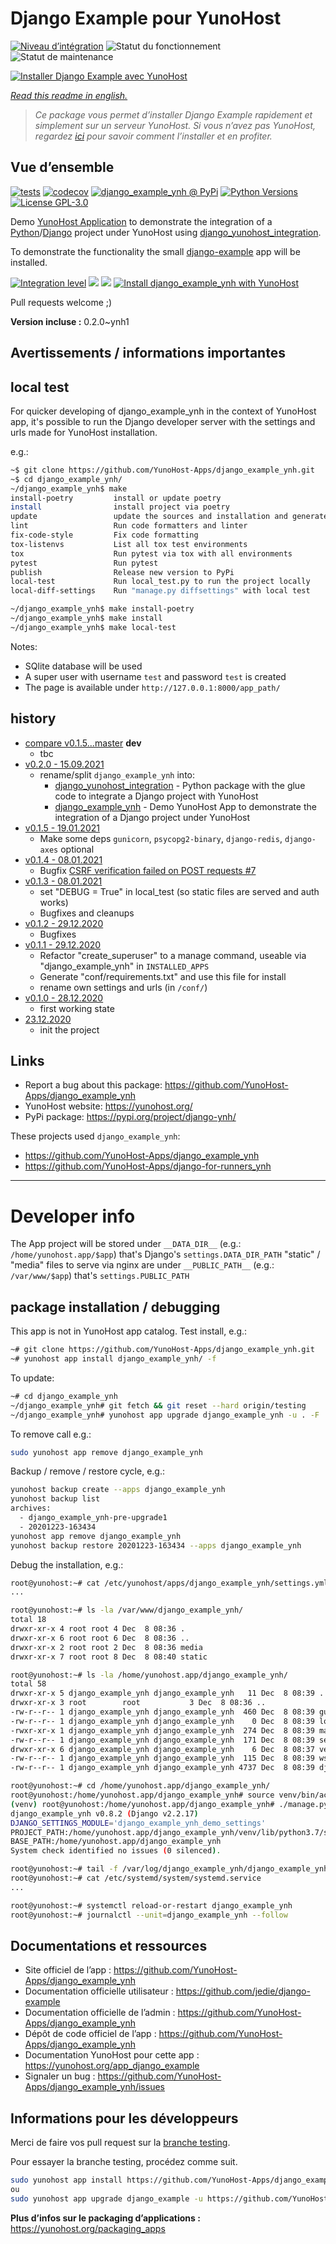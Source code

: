 <!--
N.B.: This README was automatically generated by https://github.com/YunoHost/apps/tree/master/tools/README-generator
It shall NOT be edited by hand.
-->

# Django Example pour YunoHost

[![Niveau d’intégration](https://dash.yunohost.org/integration/django_example.svg)](https://dash.yunohost.org/appci/app/django_example) ![Statut du fonctionnement](https://ci-apps.yunohost.org/ci/badges/django_example.status.svg) ![Statut de maintenance](https://ci-apps.yunohost.org/ci/badges/django_example.maintain.svg)

[![Installer Django Example avec YunoHost](https://install-app.yunohost.org/install-with-yunohost.svg)](https://install-app.yunohost.org/?app=django_example)

*[Read this readme in english.](./README.md)*

> *Ce package vous permet d’installer Django Example rapidement et simplement sur un serveur YunoHost.
Si vous n’avez pas YunoHost, regardez [ici](https://yunohost.org/#/install) pour savoir comment l’installer et en profiter.*

## Vue d’ensemble

[![tests](https://github.com/YunoHost-Apps/django_example_ynh/actions/workflows/tests.yml/badge.svg?branch=main)](https://github.com/YunoHost-Apps/django_example_ynh/actions/workflows/tests.yml)
[![codecov](https://codecov.io/github/jedie/django_example_ynh/branch/main/graph/badge.svg)](https://codecov.io/github/jedie/django_example_ynh)
[![django_example_ynh @ PyPi](https://img.shields.io/pypi/v/django_example_ynh?label=django_example_ynh%20%40%20PyPi)](https://pypi.org/project/django_example_ynh/)
[![Python Versions](https://img.shields.io/pypi/pyversions/django_example_ynh)](https://github.com/YunoHost-Apps/django_example_ynh/blob/main/pyproject.toml)
[![License GPL-3.0](https://img.shields.io/pypi/l/django_example_ynh)](https://github.com/YunoHost-Apps/django_example_ynh/blob/main/LICENSE)

Demo [YunoHost Application](https://install-app.yunohost.org/?app=django_example_ynh) to demonstrate the integration of a [Python](https://www.python.org/)/[Django](https://www.djangoproject.com/) project under YunoHost using [django_yunohost_integration](https://github.com/YunoHost-Apps/django_yunohost_integration).

To demonstrate the functionality the small [django-example](https://github.com/jedie/django-example) app will be installed.

[![Integration level](https://dash.yunohost.org/integration/django_example_ynh.svg)](https://dash.yunohost.org/appci/app/django_example_ynh) ![](https://ci-apps.yunohost.org/ci/badges/django_example_ynh.status.svg) ![](https://ci-apps.yunohost.org/ci/badges/django_example_ynh.maintain.svg)
[![Install django_example_ynh with YunoHost](https://install-app.yunohost.org/install-with-yunohost.svg)](https://install-app.yunohost.org/?app=django_example_ynh)


Pull requests welcome ;)


**Version incluse :** 0.2.0~ynh1
## Avertissements / informations importantes

## local test

For quicker developing of django_example_ynh in the context of YunoHost app,
it's possible to run the Django developer server with the settings
and urls made for YunoHost installation.

e.g.:
```bash
~$ git clone https://github.com/YunoHost-Apps/django_example_ynh.git
~$ cd django_example_ynh/
~/django_example_ynh$ make
install-poetry         install or update poetry
install                install project via poetry
update                 update the sources and installation and generate "conf/requirements.txt"
lint                   Run code formatters and linter
fix-code-style         Fix code formatting
tox-listenvs           List all tox test environments
tox                    Run pytest via tox with all environments
pytest                 Run pytest
publish                Release new version to PyPi
local-test             Run local_test.py to run the project locally
local-diff-settings    Run "manage.py diffsettings" with local test

~/django_example_ynh$ make install-poetry
~/django_example_ynh$ make install
~/django_example_ynh$ make local-test
```

Notes:

* SQlite database will be used
* A super user with username `test` and password `test` is created
* The page is available under `http://127.0.0.1:8000/app_path/`


## history

* [compare v0.1.5...master](https://github.com/YunoHost-Apps/django_example_ynh/compare/v0.2.0...master) **dev**
  * tbc
* [v0.2.0 - 15.09.2021](https://github.com/YunoHost-Apps/django_example_ynh/compare/v0.1.5...v0.2.0)
  * rename/split `django_example_ynh` into:
    * [django_yunohost_integration](https://github.com/jedie/django_yunohost_integration) - Python package with the glue code to integrate a Django project with YunoHost
    * [django_example_ynh](https://github.com/YunoHost-Apps/django_example_ynh) - Demo YunoHost App to demonstrate the integration of a Django project under YunoHost
* [v0.1.5 - 19.01.2021](https://github.com/YunoHost-Apps/django_example_ynh/compare/v0.1.4...v0.1.5)
  * Make some deps `gunicorn`, `psycopg2-binary`, `django-redis`, `django-axes` optional
* [v0.1.4 - 08.01.2021](https://github.com/YunoHost-Apps/django_example_ynh/compare/v0.1.3...v0.1.4)
  * Bugfix [CSRF verification failed on POST requests #7](https://github.com/YunoHost-Apps/django_example_ynh/issues/7)
* [v0.1.3 - 08.01.2021](https://github.com/YunoHost-Apps/django_example_ynh/compare/v0.1.2...v0.1.3)
  * set "DEBUG = True" in local_test (so static files are served and auth works)
  * Bugfixes and cleanups
* [v0.1.2 - 29.12.2020](https://github.com/YunoHost-Apps/django_example_ynh/compare/v0.1.1...v0.1.2)
  * Bugfixes
* [v0.1.1 - 29.12.2020](https://github.com/YunoHost-Apps/django_example_ynh/compare/v0.1.0...v0.1.1)
  * Refactor "create_superuser" to a manage command, useable via "django_example_ynh" in `INSTALLED_APPS`
  * Generate "conf/requirements.txt" and use this file for install
  * rename own settings and urls (in `/conf/`)
* [v0.1.0 - 28.12.2020](https://github.com/YunoHost-Apps/django_example_ynh/compare/f578f14...v0.1.0)
  * first working state
* [23.12.2020](https://github.com/YunoHost-Apps/django_example_ynh/commit/f578f144a3a6d11d7044597c37d550d29c247773)
  * init the project


## Links

* Report a bug about this package: https://github.com/YunoHost-Apps/django_example_ynh
* YunoHost website: https://yunohost.org/
* PyPi package: https://pypi.org/project/django-ynh/

These projects used `django_example_ynh`:

* https://github.com/YunoHost-Apps/django_example_ynh
* https://github.com/YunoHost-Apps/django-for-runners_ynh

---

# Developer info

The App project will be stored under `__DATA_DIR__` (e.g.: `/home/yunohost.app/$app`) that's Django's `settings.DATA_DIR_PATH`
"static" / "media" files to serve via nginx are under `__PUBLIC_PATH__` (e.g.: `/var/www/$app`) that's `settings.PUBLIC_PATH`

## package installation / debugging

This app is not in YunoHost app catalog. Test install, e.g.:
```bash
~# git clone https://github.com/YunoHost-Apps/django_example_ynh.git
~# yunohost app install django_example_ynh/ -f
```
To update:
```bash
~# cd django_example_ynh
~/django_example_ynh# git fetch && git reset --hard origin/testing
~/django_example_ynh# yunohost app upgrade django_example_ynh -u . -F
```

To remove call e.g.:
```bash
sudo yunohost app remove django_example_ynh
```

Backup / remove / restore cycle, e.g.:
```bash
yunohost backup create --apps django_example_ynh
yunohost backup list
archives:
  - django_example_ynh-pre-upgrade1
  - 20201223-163434
yunohost app remove django_example_ynh
yunohost backup restore 20201223-163434 --apps django_example_ynh
```

Debug the installation, e.g.:
```bash
root@yunohost:~# cat /etc/yunohost/apps/django_example_ynh/settings.yml
...

root@yunohost:~# ls -la /var/www/django_example_ynh/
total 18
drwxr-xr-x 4 root root 4 Dec  8 08:36 .
drwxr-xr-x 6 root root 6 Dec  8 08:36 ..
drwxr-xr-x 2 root root 2 Dec  8 08:36 media
drwxr-xr-x 7 root root 8 Dec  8 08:40 static

root@yunohost:~# ls -la /home/yunohost.app/django_example_ynh/
total 58
drwxr-xr-x 5 django_example_ynh django_example_ynh   11 Dec  8 08:39 .
drwxr-xr-x 3 root        root           3 Dec  8 08:36 ..
-rw-r--r-- 1 django_example_ynh django_example_ynh  460 Dec  8 08:39 gunicorn.conf.py
-rw-r--r-- 1 django_example_ynh django_example_ynh    0 Dec  8 08:39 local_settings.py
-rwxr-xr-x 1 django_example_ynh django_example_ynh  274 Dec  8 08:39 manage.py
-rw-r--r-- 1 django_example_ynh django_example_ynh  171 Dec  8 08:39 secret.txt
drwxr-xr-x 6 django_example_ynh django_example_ynh    6 Dec  8 08:37 venv
-rw-r--r-- 1 django_example_ynh django_example_ynh  115 Dec  8 08:39 wsgi.py
-rw-r--r-- 1 django_example_ynh django_example_ynh 4737 Dec  8 08:39 django_example_ynh_demo_settings.py

root@yunohost:~# cd /home/yunohost.app/django_example_ynh/
root@yunohost:/home/yunohost.app/django_example_ynh# source venv/bin/activate
(venv) root@yunohost:/home/yunohost.app/django_example_ynh# ./manage.py check
django_example_ynh v0.8.2 (Django v2.2.17)
DJANGO_SETTINGS_MODULE='django_example_ynh_demo_settings'
PROJECT_PATH:/home/yunohost.app/django_example_ynh/venv/lib/python3.7/site-packages
BASE_PATH:/home/yunohost.app/django_example_ynh
System check identified no issues (0 silenced).

root@yunohost:~# tail -f /var/log/django_example_ynh/django_example_ynh.log
root@yunohost:~# cat /etc/systemd/system/systemd.service
...

root@yunohost:~# systemctl reload-or-restart django_example_ynh
root@yunohost:~# journalctl --unit=django_example_ynh --follow
```



## Documentations et ressources

* Site officiel de l’app : <https://github.com/YunoHost-Apps/django_example_ynh>
* Documentation officielle utilisateur : <https://github.com/jedie/django-example>
* Documentation officielle de l’admin : <https://github.com/YunoHost-Apps/django_example_ynh>
* Dépôt de code officiel de l’app : <https://github.com/YunoHost-Apps/django_example_ynh>
* Documentation YunoHost pour cette app : <https://yunohost.org/app_django_example>
* Signaler un bug : <https://github.com/YunoHost-Apps/django_example_ynh/issues>

## Informations pour les développeurs

Merci de faire vos pull request sur la [branche testing](https://github.com/YunoHost-Apps/django_example_ynh/tree/testing).

Pour essayer la branche testing, procédez comme suit.

``` bash
sudo yunohost app install https://github.com/YunoHost-Apps/django_example_ynh/tree/testing --debug
ou
sudo yunohost app upgrade django_example -u https://github.com/YunoHost-Apps/django_example_ynh/tree/testing --debug
```

**Plus d’infos sur le packaging d’applications :** <https://yunohost.org/packaging_apps>
